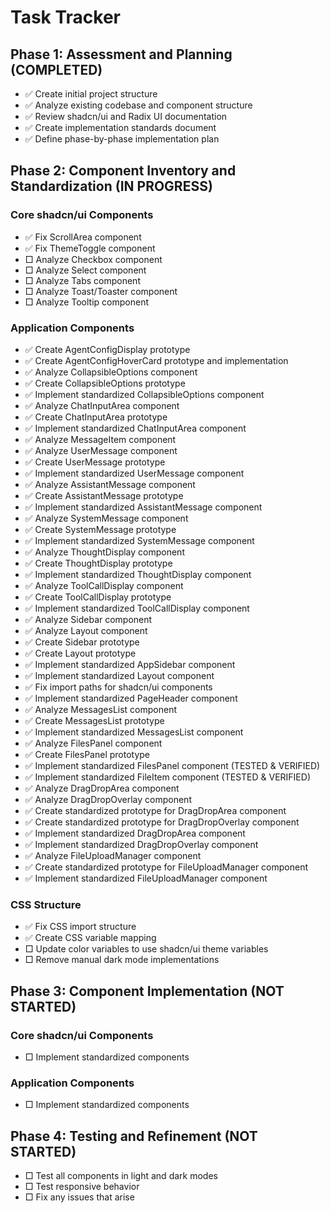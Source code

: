 # Task Tracker

## Phase 1: Assessment and Planning (COMPLETED)

- ✅ Create initial project structure
- ✅ Analyze existing codebase and component structure
- ✅ Review shadcn/ui and Radix UI documentation
- ✅ Create implementation standards document
- ✅ Define phase-by-phase implementation plan

## Phase 2: Component Inventory and Standardization (IN PROGRESS)

### Core shadcn/ui Components
- ✅ Fix ScrollArea component
- ✅ Fix ThemeToggle component 
- □ Analyze Checkbox component
- □ Analyze Select component
- □ Analyze Tabs component
- □ Analyze Toast/Toaster component
- □ Analyze Tooltip component

### Application Components
- ✅ Create AgentConfigDisplay prototype
- ✅ Create AgentConfigHoverCard prototype and implementation
- ✅ Analyze CollapsibleOptions component
- ✅ Create CollapsibleOptions prototype
- ✅ Implement standardized CollapsibleOptions component
- ✅ Analyze ChatInputArea component
- ✅ Create ChatInputArea prototype
- ✅ Implement standardized ChatInputArea component
- ✅ Analyze MessageItem component
- ✅ Analyze UserMessage component
- ✅ Create UserMessage prototype
- ✅ Implement standardized UserMessage component
- ✅ Analyze AssistantMessage component
- ✅ Create AssistantMessage prototype
- ✅ Implement standardized AssistantMessage component
- ✅ Analyze SystemMessage component
- ✅ Create SystemMessage prototype
- ✅ Implement standardized SystemMessage component
- ✅ Analyze ThoughtDisplay component
- ✅ Create ThoughtDisplay prototype
- ✅ Implement standardized ThoughtDisplay component
- ✅ Analyze ToolCallDisplay component
- ✅ Create ToolCallDisplay prototype
- ✅ Implement standardized ToolCallDisplay component
- ✅ Analyze Sidebar component
- ✅ Analyze Layout component
- ✅ Create Sidebar prototype
- ✅ Create Layout prototype
- ✅ Implement standardized AppSidebar component
- ✅ Implement standardized Layout component
- ✅ Fix import paths for shadcn/ui components
- ✅ Implement standardized PageHeader component
- ✅ Analyze MessagesList component
- ✅ Create MessagesList prototype
- ✅ Implement standardized MessagesList component
- ✅ Analyze FilesPanel component
- ✅ Create FilesPanel prototype
- ✅ Implement standardized FilesPanel component (TESTED & VERIFIED)
- ✅ Implement standardized FileItem component (TESTED & VERIFIED)
- ✅ Analyze DragDropArea component
- ✅ Analyze DragDropOverlay component
- ✅ Create standardized prototype for DragDropArea component
- ✅ Create standardized prototype for DragDropOverlay component
- ✅ Implement standardized DragDropArea component
- ✅ Implement standardized DragDropOverlay component
- ✅ Analyze FileUploadManager component
- ✅ Create standardized prototype for FileUploadManager component
- ✅ Implement standardized FileUploadManager component

### CSS Structure
- ✅ Fix CSS import structure
- ✅ Create CSS variable mapping
- □ Update color variables to use shadcn/ui theme variables
- □ Remove manual dark mode implementations

## Phase 3: Component Implementation (NOT STARTED)

### Core shadcn/ui Components
- □ Implement standardized components

### Application Components
- □ Implement standardized components

## Phase 4: Testing and Refinement (NOT STARTED)

- □ Test all components in light and dark modes
- □ Test responsive behavior
- □ Fix any issues that arise